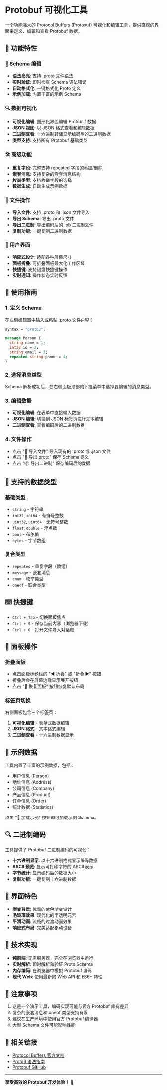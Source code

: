 # Protobuf 可视化工具

一个功能强大的 Protocol Buffers (Protobuf) 可视化和编辑工具，提供直观的界面来定义、编辑和查看 Protobuf 数据。

## 🚀 功能特性

### 📝 Schema 编辑
- **语法高亮**: 支持 .proto 文件语法
- **实时验证**: 即时检查 Schema 语法错误
- **自动格式化**: 一键格式化 Proto 定义
- **示例加载**: 内置丰富的示例 Schema

### 🔍 数据可视化
- **可视化编辑**: 图形化界面编辑 Protobuf 数据
- **JSON 视图**: 以 JSON 格式查看和编辑数据
- **二进制查看**: 十六进制转储显示编码后的二进制数据
- **类型支持**: 支持所有 Protobuf 基础类型

### 🛠️ 高级功能
- **重复字段**: 完整支持 repeated 字段的添加/删除
- **嵌套消息**: 支持复杂的嵌套消息结构
- **枚举类型**: 支持枚举字段的选择
- **数据生成**: 自动生成示例数据

### 💾 文件操作
- **导入文件**: 支持 .proto 和 .json 文件导入
- **导出 Schema**: 导出 .proto 文件
- **导出二进制**: 导出编码后的 .pb 二进制文件
- **复制功能**: 一键复制二进制数据

### 🎨 用户界面
- **响应式设计**: 适配各种屏幕尺寸
- **面板折叠**: 可折叠面板最大化工作区域
- **快捷键**: 支持键盘快捷键操作
- **实时通知**: 操作状态实时反馈

## 📖 使用指南

### 1. 定义 Schema
在左侧编辑器中输入或粘贴 .proto 文件内容：

```protobuf
syntax = "proto3";

message Person {
  string name = 1;
  int32 id = 2;
  string email = 3;
  repeated string phone = 4;
}
```

### 2. 选择消息类型
Schema 解析成功后，在右侧面板顶部的下拉菜单中选择要编辑的消息类型。

### 3. 编辑数据
- **可视化编辑**: 在表单中直接输入数据
- **JSON 编辑**: 切换到 JSON 标签页进行文本编辑
- **二进制查看**: 查看编码后的二进制数据

### 4. 文件操作
- 点击 "📁 导入文件" 导入现有的 .proto 或 .json 文件
- 点击 "💾 导出.proto" 保存 Schema 定义
- 点击 "📦 导出二进制" 保存编码后的数据

## 🎯 支持的数据类型

### 基础类型
- `string` - 字符串
- `int32`, `int64` - 有符号整数
- `uint32`, `uint64` - 无符号整数
- `float`, `double` - 浮点数
- `bool` - 布尔值
- `bytes` - 字节数组

### 复合类型
- `repeated` - 重复字段（数组）
- `message` - 嵌套消息
- `enum` - 枚举类型
- `oneof` - 联合类型

## ⌨️ 快捷键

- `Ctrl + Tab` - 切换面板焦点
- `Ctrl + S` - 保存当前内容（浏览器下载）
- `Ctrl + O` - 打开文件导入对话框

## 🔧 面板操作

### 折叠面板
- 点击面板标题栏的 "◄ 折叠" 或 "折叠 ►" 按钮
- 折叠后会在屏幕边缘显示展开按钮
- 点击 "🔄 恢复面板" 按钮恢复默认布局

### 标签页切换
右侧面板包含三个标签页：
1. **可视化编辑** - 表单式数据编辑
2. **JSON 格式** - 文本格式编辑
3. **二进制查看** - 十六进制数据显示

## 🌟 示例数据

工具内置了丰富的示例数据，包括：
- 用户信息 (Person)
- 地址信息 (Address)
- 公司信息 (Company)
- 产品信息 (Product)
- 订单信息 (Order)
- 统计数据 (Statistics)

点击 "📄 加载示例" 按钮即可加载示例 Schema。

## 🔍 二进制编码

工具提供了 Protobuf 二进制编码的可视化：
- **十六进制显示**: 以十六进制格式显示编码数据
- **ASCII 预览**: 显示可打印字符的 ASCII 表示
- **字节统计**: 显示编码后的数据大小
- **复制功能**: 一键复制十六进制数据

## 🎨 界面特色

- **渐变背景**: 优雅的紫色渐变设计
- **毛玻璃效果**: 现代化的半透明元素
- **平滑动画**: 流畅的过渡动画效果
- **响应式布局**: 完美适配移动设备

## 🚀 技术实现

- **纯前端**: 无需服务器，完全在浏览器中运行
- **实时解析**: 即时解析和验证 Proto Schema
- **内存编码**: 在浏览器中模拟 Protobuf 编码
- **现代 Web**: 使用最新的 Web API 和 ES6+ 特性

## 📝 注意事项

1. 这是一个演示工具，编码实现可能与官方 Protobuf 库有差异
2. 复杂的嵌套消息和 oneof 类型支持有限
3. 建议在生产环境中使用官方 Protobuf 编译器
4. 大型 Schema 文件可能影响性能

## 🔗 相关链接

- [Protocol Buffers 官方文档](https://developers.google.com/protocol-buffers)
- [Proto3 语法指南](https://developers.google.com/protocol-buffers/docs/proto3)
- [Protobuf GitHub](https://github.com/protocolbuffers/protobuf)

---

**享受高效的 Protobuf 开发体验！** 🎉 
